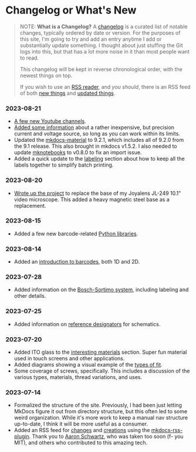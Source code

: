 # Changelog or What's New

> NOTE: **What is a Changelog?** A
> [changelog]([Title](https://keepachangelog.com/en/1.0.0/)) is a
> curated list of notable changes, typically ordered by date or version.
> For the purposes of this site, I'm going to try and add an entry
> anytime I add or substantially update something. I thought about just
> stuffing the Git logs into this, but that has a lot more noise in it
> than most people want to read.
>
> This changelog will be kept in reverse chronological order, with the
> newest things on top. 
>
> If you wish to use an [RSS reader](https://newsblur.com/), and _you
> should_, there is an RSS feed of both [new
> things](/feed_rss_created.xml) and [updated
> things](/feed_rss_updated.xml).

### 2023-08-21

* [A few new Youtube channels](resources/video.md).
* [Added some
  information](tools/guides/precision-voltage-and-current-signal-generator.md)
  about a rather inexpensive, but precision current and voltage source,
  so long as you can work within its limits.
* Updated the
  [mkdocs-material](https://squidfunk.github.io/mkdocs-material/changelog/#9.2.1)
  to 9.2.1, which includes all of 9.2.0 from the 9.1 release. This also
  brought in mkdocs v1.5.2. I also needed to update
  [mknotebooks](https://github.com/greenape/mknotebooks/releases/tag/0.8.0)
  to v0.8.0 to fix an import issue.
* Added a quick update to the
  [labeling](organization/labeling.md#labeling) section about how to
  keep all the labels together to simplify batch printing.

### 2023-08-20

* [Wrote up the project](projects/replacement-microscope-base/index.md)
  to replace the base of my Joyalens JL-249 10.1" video microscope. This
  added a heavy magnetic steel base as a replacement. 

### 2023-08-15

* Added a few new barcode-related [Python
  libraries](software/python/libraries.md). 
  
### 2023-08-14

* Added an [introduction to barcodes](software/barcode-formats.md), both
  1D and 2D. 

### 2023-07-28

* Added information on the [Bosch-Sortimo
  system](organization/sortimo.md), including labeling and other
  details.

### 2023-07-25

* Added information on [reference
  designators](electronics/reference-designators.md) for schematics. 
  
### 2023-07-20

* Added ITO glass to the [interesting
  materials](mechanical/materials.md) section. Super fun material used
  in touch screens and other applications.
* Added diagrams showing a visual example of the [types of
  fit](mechanical/fit.md). 
* Some coverage of screws, specifically. This includes a discussion of
  the various types, materials, thread variations, and uses. 

### 2023-07-14

* Formalized the structure of the site. Previously, I had been just
  letting MkDocs figure it out from directory structure, but this often
  led to some weird organization. While it's more work to keep a manual
  nav structure up-to-date, I think it will be more useful as a
  consumer.
* Added an RSS feed for [changes](/feed_rss_updated.xml) and
  [creations](/feed_rss_created.xml) using the
  [mkdocs-rss-plugin]([Title](https://github.com/guts/mkdocs-rss-plugin)).
  Thank you to [Aaron
  Schwartz]([Title](https://en.wikipedia.org/wiki/Aaron_Swartz)), who
  was taken too soon (f- you MIT), and others who contributed to this
  amazing tech.